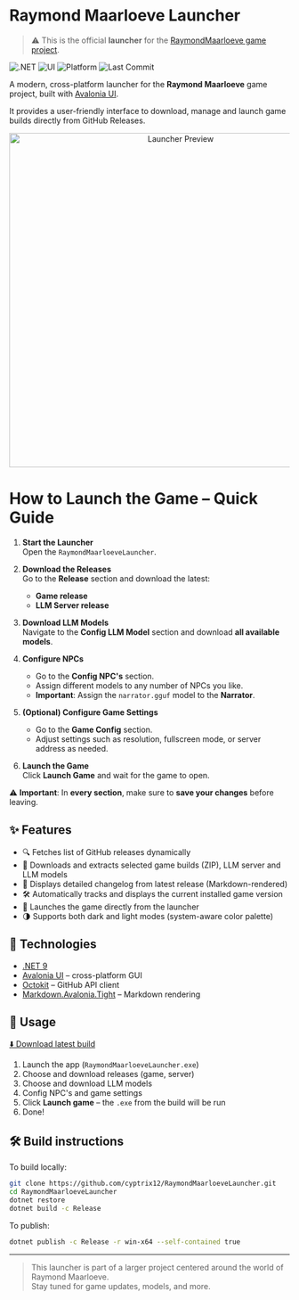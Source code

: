 ﻿

# Raymond Maarloeve Launcher

> ⚠ This is the official **launcher** for the [RaymondMaarloeve game project](https://github.com/RaymondMaarloeve/RaymondMaarloeve).

![.NET](https://img.shields.io/badge/.NET-9.0-blueviolet)
![UI](https://img.shields.io/badge/GUI-AvaloniaUI-green)
![Platform](https://img.shields.io/badge/platform-Windows%20%7C%20Linux-informational)
![Last Commit](https://img.shields.io/github/last-commit/RaymondMaarloeve/RaymondMaarloeveLauncher)


A modern, cross-platform launcher for the **Raymond Maarloeve** game project, built with [Avalonia UI](https://avaloniaui.net/).

It provides a user-friendly interface to download, manage and launch game builds directly from GitHub Releases.

<p align="center">
  <img src="https://github.com/cyptrix12/RaymondMaarloeveLauncher/blob/master/Preview.png" alt="Launcher Preview" width="600"/>
</p>

# How to Launch the Game – Quick Guide

1. **Start the Launcher**  
   Open the `RaymondMaarloeveLauncher`.

2. **Download the Releases**  
   Go to the **Release** section and download the latest:
   - **Game release**
   - **LLM Server release**

3. **Download LLM Models**  
   Navigate to the **Config LLM Model** section and download **all available models**.

4. **Configure NPCs**  
   - Go to the **Config NPC's** section.
   - Assign different models to any number of NPCs you like.
   - **Important**: Assign the `narrator.gguf` model to the **Narrator**.

5. **(Optional) Configure Game Settings**  
   - Go to the **Game Config** section.
   - Adjust settings such as resolution, fullscreen mode, or server address as needed.

6. **Launch the Game**  
   Click **Launch Game** and wait for the game to open.

⚠️ **Important**: In **every section**, make sure to **save your changes** before leaving.

## ✨ Features

- 🔍 Fetches list of GitHub releases dynamically
- 🧠 Downloads and extracts selected game builds (ZIP), LLM server and LLM models
- 💬 Displays detailed changelog from latest release (Markdown-rendered)
- 🛠 Automatically tracks and displays the current installed game version
- 🚀 Launches the game directly from the launcher
- 🌗 Supports both dark and light modes (system-aware color palette)

## 🧩 Technologies

- [.NET 9](https://dotnet.microsoft.com/)
- [Avalonia UI](https://avaloniaui.net/) – cross-platform GUI
- [Octokit](https://github.com/octokit/octokit.net) – GitHub API client
- [Markdown.Avalonia.Tight](https://github.com/whistyun/Markdown.Avalonia) – Markdown rendering


## 🚀 Usage

[⬇️ Download latest build](https://github.com/RaymondMaarloeve/RaymondMaarloeveLauncher/releases/latest)

1. Launch the app (`RaymondMaarloeveLauncher.exe`)
2. Choose and download releases (game, server)
3. Choose and download LLM models
4. Config NPC's and game settings
6. Click **Launch game** – the `.exe` from the build will be run
7. Done!

## 🛠 Build instructions

To build locally:

```bash
git clone https://github.com/cyptrix12/RaymondMaarloeveLauncher.git
cd RaymondMaarloeveLauncher
dotnet restore
dotnet build -c Release
```

To publish:

```bash
dotnet publish -c Release -r win-x64 --self-contained true
```

---

> This launcher is part of a larger project centered around the world of Raymond Maarloeve.  
> Stay tuned for game updates, models, and more.
